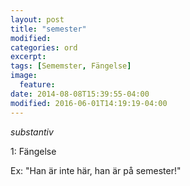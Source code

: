 ```yaml
---
layout: post
title: "semester"
modified:
categories: ord
excerpt:
tags: [Sememster, Fängelse]
image:
  feature:
date: 2014-08-08T15:39:55-04:00
modified: 2016-06-01T14:19:19-04:00
---
```


*substantiv*

1: Fängelse

Ex: "Han är inte här, han är på semester!"
